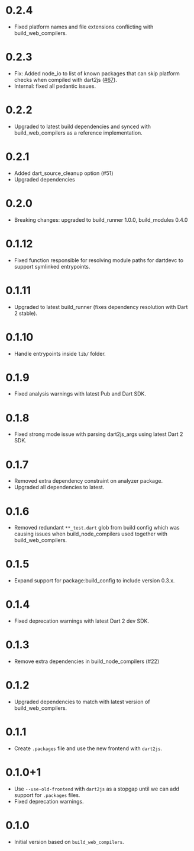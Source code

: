 # 0.2.4

- Fixed platform names and file extensions conflicting with build_web_compilers.

# 0.2.3

- Fix: Added node_io to list of known packages that can skip platform checks when compiled with
  dart2js ([#67](https://github.com/pulyaevskiy/node-interop/issues/67)).
- Internal: fixed all pedantic issues.

# 0.2.2

- Upgraded to latest build dependencies and synced with build_web_compilers as a reference implementation.

# 0.2.1

- Added dart_source_cleanup option (#51)
- Upgraded dependencies

# 0.2.0

- Breaking changes: upgraded to build_runner 1.0.0, build_modules 0.4.0

# 0.1.12

- Fixed function responsible for resolving module paths for dartdevc to support symlinked
  entrypoints.

# 0.1.11

- Upgraded to latest build_runner (fixes dependency resolution with Dart 2 stable).

# 0.1.10

- Handle entrypoints inside `lib/` folder.

# 0.1.9

- Fixed analysis warnings with latest Pub and Dart SDK.

# 0.1.8

- Fixed strong mode issue with parsing dart2js_args using latest Dart 2 SDK.

# 0.1.7

- Removed extra dependency constraint on analyzer package.
- Upgraded all dependencies to latest.

# 0.1.6

- Removed redundant `**_test.dart` glob from build config which was causing
  issues when build_node_compilers used together with build_web_compilers.

# 0.1.5

- Expand support for package:build_config to include version 0.3.x.

# 0.1.4

- Fixed deprecation warnings with latest Dart 2 dev SDK.

# 0.1.3

- Remove extra dependencies in build_node_compilers (#22)

# 0.1.2

- Upgraded dependencies to match with latest version of build_web_compilers.

# 0.1.1

- Create `.packages` file and use the new frontend with `dart2js`.

# 0.1.0+1

- Use `--use-old-frontend` with `dart2js` as a stopgap until we can add support
  for `.packages` files.
- Fixed deprecation warnings.

# 0.1.0

- Initial version based on `build_web_compilers`.

